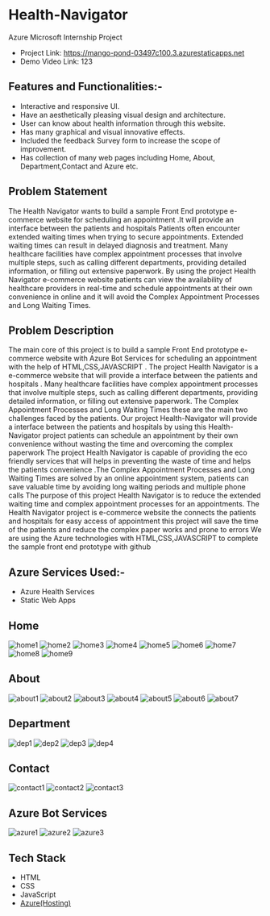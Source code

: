 # Health-Navigator
Azure Microsoft Internship Project
- Project Link: https://mango-pond-03497c100.3.azurestaticapps.net
- Demo Video Link: 123

## Features and Functionalities:-
- Interactive and responsive UI.
- Have an aesthetically pleasing visual design and architecture.
- User can know about health information through this website.
- Has many graphical and visual innovative effects.
- Included the feedback Survey form to increase the scope of improvement.
- Has collection of many web pages including Home, About, Department,Contact and Azure etc.
## Problem Statement
The Health Navigator  wants to build a sample Front End prototype e-commerce website for scheduling an appointment .It will provide an interface between the patients and hospitals 
Patients often encounter extended waiting times when trying to secure appointments. Extended waiting times can result in delayed diagnosis and treatment. Many healthcare facilities have complex appointment processes that involve multiple steps, such as calling different departments, providing detailed information, or  filling out extensive paperwork. By using the project Health Navigator e-commerce website  patients can view the availability of healthcare providers in real-time and schedule appointments at their own convenience in online and it will avoid the Complex Appointment Processes and Long Waiting Times.
## Problem Description
The main core of this project is to build a sample Front End prototype e-commerce website with Azure Bot Services for scheduling an appointment with the help of HTML,CSS,JAVASCRIPT . The project Health Navigator is a e-commerce website that  will provide a interface between the patients and hospitals . 
Many healthcare facilities have complex appointment processes that involve multiple steps, such as calling different departments, providing detailed information, or filling out extensive paperwork. The Complex Appointment Processes and Long Waiting Times these are the main two challenges faced by the patients. 
Our project Health-Navigator will provide a interface between the patients and hospitals by using this Health-Navigator project patients can schedule  an appointment by their  own convenience without wasting the time and overcoming the complex paperwork 
The  project Health Navigator is capable of providing the eco friendly services that will helps in  preventing the waste of time and helps the patients convenience .The  Complex Appointment Processes and Long Waiting Times are solved by an online appointment system, patients can save valuable time by avoiding long waiting periods and multiple phone calls 
The  purpose of this project Health Navigator is to reduce the extended waiting time and complex appointment processes  for an  appointments. The Health Navigator project is e-commerce website the connects the patients and hospitals for easy access of appointment this project will save the time of the patients and reduce the complex paper works and prone to errors
We are using the Azure technologies with HTML,CSS,JAVASCRIPT to complete the sample front end prototype with github 

## Azure Services Used:-
- Azure Health Services
- Static Web Apps
## Home
![home1](https://github.com/mnithishkumar153/Health-Navigator/assets/132545505/9a432b33-a8c6-4dbc-ad14-feb087511ad8)
![home2](https://github.com/mnithishkumar153/Health-Navigator/assets/132545505/830fb327-814b-4aae-903a-295076c9591c)
![home3](https://github.com/mnithishkumar153/Health-Navigator/assets/132545505/4e3d752f-5bf9-4379-b1fd-726cd7a04214)
![home4](https://github.com/mnithishkumar153/Health-Navigator/assets/132545505/f3b12e57-7e80-405b-b731-f241275c646c)
![home5](https://github.com/mnithishkumar153/Health-Navigator/assets/132545505/0d8bd714-4482-4ad1-b6df-f14d5676b0d1)
![home6](https://github.com/mnithishkumar153/Health-Navigator/assets/132545505/df2df4ac-af6c-41e3-b0ee-750415defbc0)
![home7](https://github.com/mnithishkumar153/Health-Navigator/assets/132545505/97e3d90e-258f-430c-b3bb-642c69f3284b)
![home8](https://github.com/mnithishkumar153/Health-Navigator/assets/132545505/822b1762-f2c2-4106-a8ee-d4ea7238fbbc)
![home9](https://github.com/mnithishkumar153/Health-Navigator/assets/132545505/28824c20-1653-4cdd-9f2e-a71d1f2559db)

## About
![about1](https://github.com/mnithishkumar153/Health-Navigator/assets/132545505/80910901-6af1-4dd0-8a08-b764210bce98)
![about2](https://github.com/mnithishkumar153/Health-Navigator/assets/132545505/46860f18-98e9-41ea-aee9-edcd3385c0af)
![about3](https://github.com/mnithishkumar153/Health-Navigator/assets/132545505/0a9b1b76-afda-42e5-ac49-00d2dcc0f8f8)
![about4](https://github.com/mnithishkumar153/Health-Navigator/assets/132545505/03b04240-dc07-411d-a203-c6237d364c97)
![about5](https://github.com/mnithishkumar153/Health-Navigator/assets/132545505/1f4fe67b-8a01-43e7-b9a1-be5bcfefa98b)
![about6](https://github.com/mnithishkumar153/Health-Navigator/assets/132545505/00010aaf-763b-4189-a04e-04e107014e76)
![about7](https://github.com/mnithishkumar153/Health-Navigator/assets/132545505/3b56963b-f5df-4d0e-bf37-9645e9da6d75)


## Department
![dep1](https://github.com/mnithishkumar153/Health-Navigator/assets/132545505/cc3fc132-6b42-4d91-897e-2714d815bf6f)
![dep2](https://github.com/mnithishkumar153/Health-Navigator/assets/132545505/fe7641f3-e8fe-452e-8fe7-d45656dda811)
![dep3](https://github.com/mnithishkumar153/Health-Navigator/assets/132545505/8ea35e90-db87-495a-8044-bd3f4f14699f)
![dep4](https://github.com/mnithishkumar153/Health-Navigator/assets/132545505/1bbb16b9-f224-48ad-a6c6-3ad44ec825d8)

## Contact
![contact1](https://github.com/mnithishkumar153/Health-Navigator/assets/132545505/81081a29-9ac2-4d81-99ae-260feaddf1a0)
![contact2](https://github.com/mnithishkumar153/Health-Navigator/assets/132545505/d1b3ce63-5440-4a8a-8df9-2183424e54ef)
![contact3](https://github.com/mnithishkumar153/Health-Navigator/assets/132545505/1c5e5579-aee0-463f-8190-f9c481236db9)
## Azure Bot Services
![azure1](https://github.com/mnithishkumar153/Health-Navigator/assets/132545505/f105718a-c245-403e-8d88-cb1d81ee3e89)
![azure2](https://github.com/mnithishkumar153/Health-Navigator/assets/132545505/b74eacfe-5283-44a3-99cd-baf40eefc300)
![azure3](https://github.com/mnithishkumar153/Health-Navigator/assets/132545505/96d1e336-995c-44f4-ab2c-1747014a2792)

## Tech Stack 


- HTML
- CSS
- JavaScript
- [Azure(Hosting)](https://azure.microsoft.com/en-in/features/azure-portal/)
